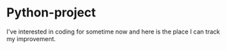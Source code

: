 # Python-project
I've interested in coding for sometime now and here is the place I can track my improvement.
